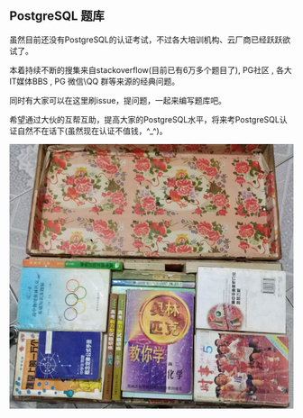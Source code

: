 ## PostgreSQL 题库
虽然目前还没有PostgreSQL的认证考试，不过各大培训机构、云厂商已经跃跃欲试了。  
  
本着持续不断的搜集来自stackoverflow(目前已有6万多个题目了), PG社区 , 各大IT媒体BBS , PG 微信\QQ 群等来源的经典问题。  
  
同时有大家可以在这里刷issue，提问题，一起来编写题库吧。   
  
希望通过大伙的互帮互助，提高大家的PostgreSQL水平，将来考PostgreSQL认证自然不在话下(虽然现在认证不值钱，^_^)。  
  
![pic](logo.jpg)  
